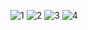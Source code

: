 ![1](https://github.com/user-attachments/assets/11300b4c-febb-4796-87cf-17743231d817)
![2](https://github.com/user-attachments/assets/d66a08bb-1e61-405b-b85e-6cc6677f0ea8)
![3](https://github.com/user-attachments/assets/918a9029-e0af-4665-bc28-76817f0888ba)
![4](https://github.com/user-attachments/assets/89cefefd-4898-4024-a763-36005dab59d8)
